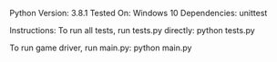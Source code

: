 Python Version: 3.8.1
Tested On: Windows 10
Dependencies: unittest

Instructions:
To run all tests, run tests.py directly:
python tests.py

To run game driver, run main.py:
python main.py